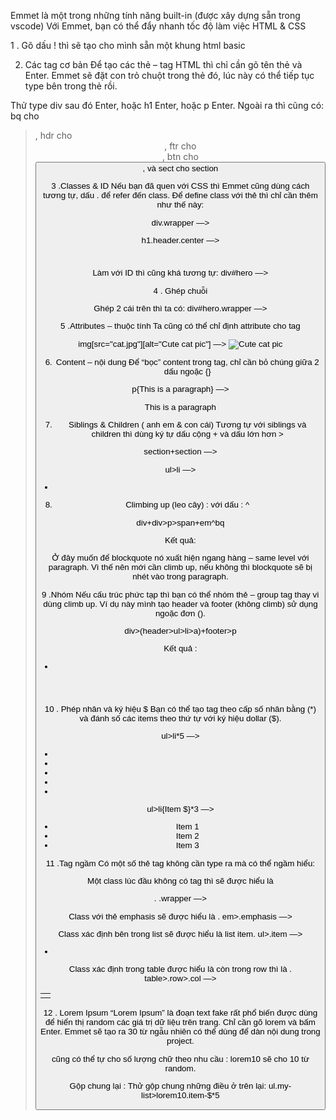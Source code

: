 Emmet là một trong những tính năng built-in (được xây dựng sẵn trong vscode) Với Emmet, bạn có thể đẩy nhanh tốc độ làm việc HTML & CSS

1 . Gõ dấu ! thì sẽ tạo cho mình sẵn một khung html basic

2. Các tag cơ bản
Để tạo các thẻ – tag HTML thì chỉ cần gõ tên thẻ và Enter. Emmet sẽ đặt con trỏ chuột trong thẻ đó, lúc này có thể tiếp tục type bên trong thẻ rồi.

Thử type div sau đó Enter, hoặc h1 Enter, hoặc p Enter.
Ngoài ra thì cũng có: bq cho <blockquote>, hdr cho <header>, ftr cho <footer>, btn cho <button>, và sect cho section

3 .Classes  & ID
Nếu bạn đã quen với CSS thì Emmet cũng dùng cách tương tự, dấu . để refer đến class. Để define class với thẻ thì chỉ cần thêm như thế này:

div.wrapper —> <div class="wrapper"></div>
h1.header.center —> <h1 class="header center"></h1>

Làm với ID thì cũng khá tương tự:
div#hero —> <div id="hero"></div>


4 . Ghép chuỗi

Ghép 2 cái trên thì ta có:
div#hero.wrapper —> <div id="hero" class="wrapper"></div>

5 .Attributes – thuộc tính
Ta cũng có thể chỉ định attribute cho tag

img[src="cat.jpg"][alt="Cute cat pic"] —> <img src="cat.jpg" alt="Cute cat pic" />

6.  Content – nội dung
Để “bọc” content trong tag, chỉ cần bỏ chúng giữa 2 dấu ngoặc {}

p{This is a paragraph} —> <p>This is a paragraph</p>

7. Siblings & Children ( anh em & con cái)
Tương tự với siblings và children thì dùng ký tự dấu cộng + và dấu lớn hơn >

section+section —> <section></section><section></section>
ul>li —> <ul><li></li></ul>

8. Climbing up (leo cây) : với dấu : ^

div+div>p>span+em^bq

Kết quả: 
<div></div>
<div>
    <p><span></span><em></em></p>
    <blockquote></blockquote>
</div>

Ở đây  muốn để blockquote nó xuất hiện ngang hàng – same level với paragraph. Vì thế nên mới cần climb up, nếu không thì blockquote sẽ bị nhét vào trong paragraph.

9 .Nhóm
Nếu cấu trúc phức tạp thì bạn có thể nhóm thẻ – group tag thay vì dùng climb up. Ví dụ này mình tạo header và footer (không climb) sử dụng ngoặc đơn ().

div>(header>ul>li>a)+footer>p

Kết quả : 
<div>
    <header>
        <ul>
            <li><a href=""></a></li>
        </ul>
    </header>
    <footer>
        <p></p>
    </footer>
</div>

10 . Phép nhân và ký hiệu $
Bạn có thể tạo tag theo cấp số nhân bằng (*) và đánh số các items theo thứ tự với ký hiệu dollar ($).

ul>li*5 —> <ul><li></li><li></li><li></li><li></li><li></li></ul>
ul>li{Item $}*3 —> <ul><li>Item 1</li><li>Item 2</li><li>Item 3</li></ul>

11 .Tag ngầm
Có một số thẻ tag không cần type ra mà có thể ngầm hiểu:

Một class lúc đầu không có tag thì sẽ được hiểu là <div>.
.wrapper —> <div class="wrapper"></div>

Class với thẻ emphasis sẽ được hiểu là <span>.
em>.emphasis —> <em><span class="emphasis"></span></em>

Class xác định bên trong list sẽ được hiểu là list item.
ul>.item —> <ul><li class="item"></li></ul>

Class xác định trong table được hiểu là <tr> còn trong row thì là <td>.
table>.row>.col —> <table><tr class="row"><td class="col"></td></tr></table>


12 . Lorem Ipsum
“Lorem Ipsum” là đoạn text fake rất phổ biến được dùng để hiển thị random các giá trị dữ liệu trên trang. Chỉ cần gõ  lorem và bấm Enter. Emmet sẽ tạo ra 30 từ ngẫu nhiên có thể dùng để dàn nội dung trong project.

 cũng có thể tự cho số lượng chữ theo nhu cầu : lorem10 sẽ cho  10 từ random.

Gộp chung lại : 
Thử gộp chung những điều ở trên lại: ul.my-list>lorem10.item-$*5
